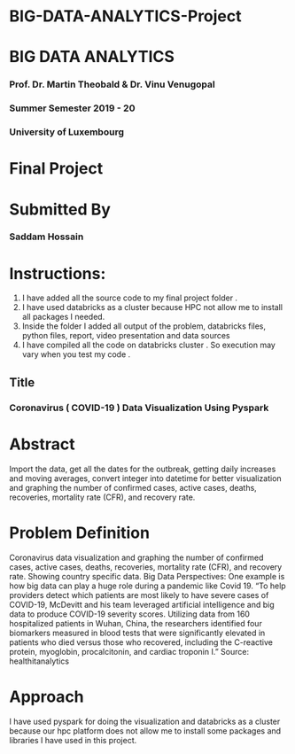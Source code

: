 # BIG-DATA-ANALYTICS-Project

# BIG DATA ANALYTICS
### Prof. Dr. Martin Theobald & Dr. Vinu Venugopal
### Summer Semester 2019 - 20
### University of Luxembourg

# Final Project

# Submitted By
### Saddam Hossain 

# Instructions:
1. I have added all the source code to my final project folder .
2. I have used databricks as a cluster because HPC not allow me to
install all packages I needed.
3. Inside the folder I added all output of the problem, databricks
files, python files, report, video presentation and data sources
5. I have compiled all the code on databricks cluster . So execution
may vary when you test my code .
## Title
### Coronavirus ( COVID-19 ) Data Visualization Using Pyspark


# Abstract
Import the data, get all the dates for the outbreak, getting daily
increases and moving averages, convert integer into datetime for
better visualization and graphing the number of confirmed cases,
active cases, deaths, recoveries, mortality rate (CFR), and recovery
rate.

# Problem Definition
Coronavirus data visualization and graphing the number of confirmed
cases, active cases, deaths, recoveries, mortality rate (CFR), and
recovery rate. Showing country specific data.
Big Data Perspectives:
One example is how big data can play a huge role during a pandemic
like Covid 19.
“To help providers detect which patients are most likely to have
severe cases of COVID-19, McDevitt and his team leveraged artificial
intelligence and big data to produce COVID-19 severity scores.
Utilizing data from 160 hospitalized patients in Wuhan, China, the
researchers identified four biomarkers measured in blood tests that
were significantly elevated in patients who died versus those who
recovered, including the C-reactive protein, myoglobin, procalcitonin,
and cardiac troponin I.” Source: healthitanalytics


# Approach
I have used pyspark for doing the visualization and databricks as a
cluster because our hpc platform does not allow me to install some
packages and libraries I have used in this project.
